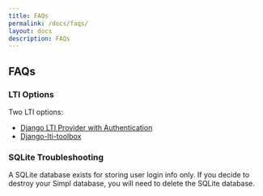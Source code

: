 ```yaml
---
title: FAQs
permalink: /docs/faqs/
layout: docs
description: FAQs
---
```


## FAQs

### LTI Options

Two LTI options:
* [Django LTI Provider with Authentication](https://pypi.org/project/django-lti-provider-auth/)
* [Django-lti-toolbox](https://pypi.org/project/django-lti-toolbox/)

### SQLite Troubleshooting

A SQLite database exists for storing user login info only. If you decide to destroy your Simpl database, you will need to delete the SQLite database.

<!--
### Running Docker on Windows
-->